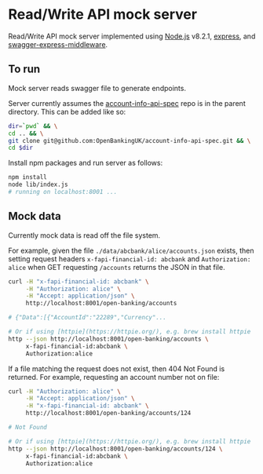 # Read/Write API mock server

Read/Write API mock server implemented using
[Node.js](https://nodejs.org/) v8.2.1,
[express](https://github.com/expressjs/express), and
[swagger-express-middleware](https://github.com/BigstickCarpet/swagger-express-middleware).

## To run

Mock server reads swagger file to generate endpoints.

Server currently assumes the
[account-info-api-spec](https://github.com/OpenBankingUK/account-info-api-spec)
repo is in the parent directory. This can be added like so:

```sh
dir=`pwd` && \
cd .. && \
git clone git@github.com:OpenBankingUK/account-info-api-spec.git && \
cd $dir
```

Install npm packages and run server as follows:

```sh
npm install
node lib/index.js
# running on localhost:8001 ...
```

## Mock data

Currently mock data is read off the file system.

For example, given the file
`./data/abcbank/alice/accounts.json` exists, then setting
request headers `x-fapi-financial-id: abcbank` and `Authorization: alice` when
GET requesting `/accounts` returns the JSON in that file.

```sh
curl -H "x-fapi-financial-id: abcbank" \
     -H "Authorization: alice" \
     -H "Accept: application/json" \
     http://localhost:8001/open-banking/accounts

# {"Data":[{"AccountId":"22289","Currency"...

# Or if using [httpie](https://httpie.org/), e.g. brew install httpie
http --json http://localhost:8001/open-banking/accounts \
     x-fapi-financial-id:abcbank \
     Authorization:alice

```

If a file matching the request does not exist, then 404 Not Found is returned.
For example, requesting an account number not on file:

```sh
curl -H "Authorization: alice" \
     -H "Accept: application/json" \
     -H "x-fapi-financial-id: abcbank" \
     http://localhost:8001/open-banking/accounts/124

# Not Found

# Or if using [httpie](https://httpie.org/), e.g. brew install httpie
http --json http://localhost:8001/open-banking/accounts/124 \
     x-fapi-financial-id:abcbank \
     Authorization:alice
```
